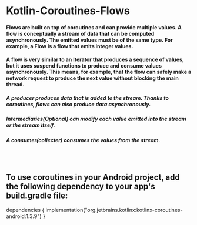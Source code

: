 # Kotlin-Coroutines-Flows


#### Flows are built on top of coroutines and can provide multiple values. A flow is conceptually a stream of data that can be computed asynchronously. The emitted values must be of the same type. For example, a Flow<Int> is a flow that emits integer values.
#### A flow is very similar to an Iterator that produces a sequence of values, but it uses suspend functions to produce and consume values asynchronously. This means, for example, that the flow can safely make a network request to produce the next value without blocking the main thread.

##### A producer produces data that is added to the stream. Thanks to coroutines, flows can also produce data asynchronously.</br>
##### Intermediaries(Optional)  can modify each value emitted into the stream or the stream itself.</br>
##### A consumer(collecter) consumes the values from the stream.</br></br></br></br>


## To use coroutines in your Android project, add the following dependency to your app's build.gradle file:</br>
dependencies {
    implementation("org.jetbrains.kotlinx:kotlinx-coroutines-android:1.3.9")
}
